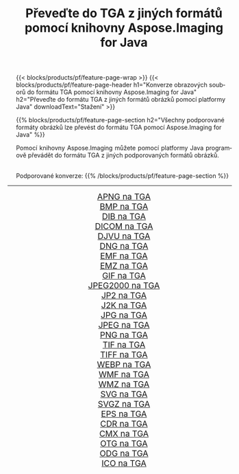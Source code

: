 ﻿---
title: Převeďte do TGA z jiných formátů pomocí knihovny Aspose.Imaging for Java 
weight: 3920
url: /cs/java/conversion/to/tga 
lang: cs
langdirlevel: 2
locales: zh-hans,ja,it,ru,de,es,fr,nl,id,lt,pl,pt,vi,tr,ko,zh-hant,ar,hi,th,sv,cs,uk,he
description: Pomocí Aspose.Imaging můžete převést do TGA z jiných formátů pomocí Java
---

{{< blocks/products/pf/feature-page-wrap >}}
{{< blocks/products/pf/feature-page-header h1="Konverze obrazových souborů do formátu TGA pomocí knihovny Aspose.Imaging for Java" h2="Převeďte do formátu TGA z jiných formátů obrázků pomocí platformy Java" downloadText="Stažení" >}}


{{% blocks/products/pf/feature-page-section  h2="Všechny podporované formáty obrázků lze převést do formátu TGA pomocí Aspose.Imaging for Java" %}}
<p align=justify>Pomocí knihovny Aspose.Imaging můžete pomocí platformy Java programově převádět do formátu TGA z jiných podporovaných formátů obrázků.</p>
<br/>
Podporované konverze:
{{% /blocks/products/pf/feature-page-section %}}
<div class="container-fluid productfamilypage bg-gray">
    <div class="convertypes bg-gray agp-content section">
        <div class="container">
		<hr style="margin-left:-20px;"/>
		<div class="row other-converters" style="gap: 10px;font-size: 19px;text-align:center;">
		    <div class='col-md-2 other-converter remove-lp remove-rp'><a href="/imaging/cs/java/conversion/apng-to-tga" style="padding:15px;">APNG na TGA</a></div>
<div class='col-md-2 other-converter remove-lp remove-rp'><a href="/imaging/cs/java/conversion/bmp-to-tga" style="padding:15px;">BMP na TGA</a></div>
<div class='col-md-2 other-converter remove-lp remove-rp'><a href="/imaging/cs/java/conversion/dib-to-tga" style="padding:15px;">DIB na TGA</a></div>
<div class='col-md-2 other-converter remove-lp remove-rp'><a href="/imaging/cs/java/conversion/dicom-to-tga" style="padding:15px;">DICOM na TGA</a></div>
<div class='col-md-2 other-converter remove-lp remove-rp'><a href="/imaging/cs/java/conversion/djvu-to-tga" style="padding:15px;">DJVU na TGA</a></div>
<div class='col-md-2 other-converter remove-lp remove-rp'><a href="/imaging/cs/java/conversion/dng-to-tga" style="padding:15px;">DNG na TGA</a></div>
<div class='col-md-2 other-converter remove-lp remove-rp'><a href="/imaging/cs/java/conversion/emf-to-tga" style="padding:15px;">EMF na TGA</a></div>
<div class='col-md-2 other-converter remove-lp remove-rp'><a href="/imaging/cs/java/conversion/emz-to-tga" style="padding:15px;">EMZ na TGA</a></div>
<div class='col-md-2 other-converter remove-lp remove-rp'><a href="/imaging/cs/java/conversion/gif-to-tga" style="padding:15px;">GIF na TGA</a></div>
<div class='col-md-2 other-converter remove-lp remove-rp'><a href="/imaging/cs/java/conversion/jpeg2000-to-tga" style="padding:15px;">JPEG2000 na TGA</a></div>
<div class='col-md-2 other-converter remove-lp remove-rp'><a href="/imaging/cs/java/conversion/jp2-to-tga" style="padding:15px;">JP2 na TGA</a></div>
<div class='col-md-2 other-converter remove-lp remove-rp'><a href="/imaging/cs/java/conversion/j2k-to-tga" style="padding:15px;">J2K na TGA</a></div>
<div class='col-md-2 other-converter remove-lp remove-rp'><a href="/imaging/cs/java/conversion/jpg-to-tga" style="padding:15px;">JPG na TGA</a></div>
<div class='col-md-2 other-converter remove-lp remove-rp'><a href="/imaging/cs/java/conversion/jpeg-to-tga" style="padding:15px;">JPEG na TGA</a></div>
<div class='col-md-2 other-converter remove-lp remove-rp'><a href="/imaging/cs/java/conversion/png-to-tga" style="padding:15px;">PNG na TGA</a></div>
<div class='col-md-2 other-converter remove-lp remove-rp'><a href="/imaging/cs/java/conversion/tif-to-tga" style="padding:15px;">TIF na TGA</a></div>
<div class='col-md-2 other-converter remove-lp remove-rp'><a href="/imaging/cs/java/conversion/tiff-to-tga" style="padding:15px;">TIFF na TGA</a></div>
<div class='col-md-2 other-converter remove-lp remove-rp'><a href="/imaging/cs/java/conversion/webp-to-tga" style="padding:15px;">WEBP na TGA</a></div>
<div class='col-md-2 other-converter remove-lp remove-rp'><a href="/imaging/cs/java/conversion/wmf-to-tga" style="padding:15px;">WMF na TGA</a></div>
<div class='col-md-2 other-converter remove-lp remove-rp'><a href="/imaging/cs/java/conversion/wmz-to-tga" style="padding:15px;">WMZ na TGA</a></div>
<div class='col-md-2 other-converter remove-lp remove-rp'><a href="/imaging/cs/java/conversion/svg-to-tga" style="padding:15px;">SVG na TGA</a></div>
<div class='col-md-2 other-converter remove-lp remove-rp'><a href="/imaging/cs/java/conversion/svgz-to-tga" style="padding:15px;">SVGZ na TGA</a></div>
<div class='col-md-2 other-converter remove-lp remove-rp'><a href="/imaging/cs/java/conversion/eps-to-tga" style="padding:15px;">EPS na TGA</a></div>
<div class='col-md-2 other-converter remove-lp remove-rp'><a href="/imaging/cs/java/conversion/cdr-to-tga" style="padding:15px;">CDR na TGA</a></div>
<div class='col-md-2 other-converter remove-lp remove-rp'><a href="/imaging/cs/java/conversion/cmx-to-tga" style="padding:15px;">CMX na TGA</a></div>
<div class='col-md-2 other-converter remove-lp remove-rp'><a href="/imaging/cs/java/conversion/otg-to-tga" style="padding:15px;">OTG na TGA</a></div>
<div class='col-md-2 other-converter remove-lp remove-rp'><a href="/imaging/cs/java/conversion/odg-to-tga" style="padding:15px;">ODG na TGA</a></div>
<div class='col-md-2 other-converter remove-lp remove-rp'><a href="/imaging/cs/java/conversion/ico-to-tga" style="padding:15px;">ICO na TGA</a></div>
                </div>
        </div>
    </div>
</div>
<br/>

